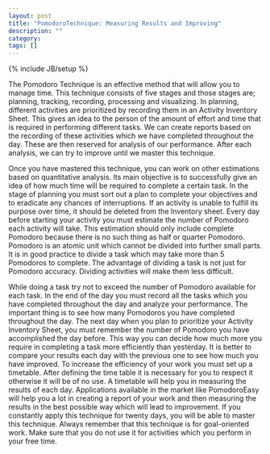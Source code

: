 ```yaml
---
layout: post
title: "PomodoroTechnique: Measuring Results and Improving"
description: ""
category: 
tags: []
---
```

{% include JB/setup %}

The Pomodoro Technique is an effective method that will allow you to manage time. This technique consists of five stages and those stages are; planning, tracking, recording, processing and visualizing. In planning, different activities are prioritized by recording them in an Activity Inventory Sheet. This gives an idea to the person of the amount of effort and time that is required in performing different tasks. We can create reports based on the recording of these activities which we have completed throughout the day. These are then reserved for analysis of our performance. After each analysis, we can try to improve until we master this technique.

Once you have mastered this technique, you can work on other estimations based on quantitative analysis. Its main objective is to successfully give an idea of how much time will be required to complete a certain task. In the stage of planning you must sort out a plan to complete your objectives and to eradicate any chances of interruptions. If an activity is unable to fulfill its purpose over time, it should be deleted from the Inventory sheet. Every day before starting your activity you must estimate the number of Pomodoro each activity will take. This estimation should only include complete Pomodoro because there is no such thing as half or quarter Pomodoro. Pomodoro is an atomic unit which cannot be divided into further small parts. It is in good practice to divide a task which may take more than 5 Pomodoros to complete. The advantage of dividing a task is not just for Pomodoro accuracy. Dividing activities will make them less difficult. 

While doing a task try not to exceed the number of Pomodoro available for each task. In the end of the day you must record all the tasks which you have completed throughout the day and analyze your performance. The important thing is to see how many Pomodoros you have completed throughout the day. The next day when you plan to prioritize your Activity Inventory Sheet, you must remember the number of Pomodoro you have accomplished the day before. This way you can decide how much more you require in completing a task more efficiently than yesterday. It is better to compare your results each day with the previous one to see how much you have improved. To increase the efficiency of your work you must set up a timetable. After defining the time table it is necessary for you to respect it otherwise it will be of no use. A timetable will help you in measuring the results of each day. Applications available in the market like PomodoroEasy will help you a lot in creating a report of your work and then measuring the results in the best possible way which will lead to improvement. If you constantly apply this technique for twenty days, you will be able to master this technique. Always remember that this technique is for goal-oriented work. Make sure that you do not use it for activities which you perform in your free time.  
